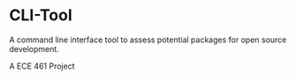 # CLI-Tool
A command line interface tool to assess potential packages for open source development.

A ECE 461 Project
